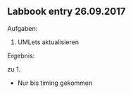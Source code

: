 ## Labbook entry 26.09.2017


Aufgaben:

1. UMLets aktualisieren


Ergebnis:

zu 1.

* Nur bis timing gekommen